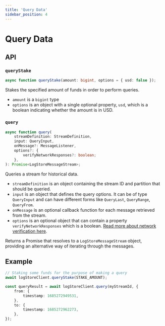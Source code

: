 ```yaml
---
title: 'Query Data'
sidebar_position: 4
---
```


# Query Data

## API

### `queryStake`

```ts
async function queryStake(amount: bigint, options = { usd: false });
```

Stakes the specified amount of funds in order to perform queries.

- `amount` is a `bigint` type
- `options` is an object with a single optional property, `usd`, which is a boolean indicating whether the amount is in USD.

### `query`

```ts
async function query(
	streamDefinition: StreamDefinition,
	input: QueryInput,
	onMessage?: MessageListener,
	options?: {
		verifyNetworkResponses?: boolean;
	},
): Promise<LogStoreMessageStream>;
```

Queries a stream for historical data.

- `streamDefinition` is an object containing the stream ID and partition that should be queried.
- `input` is an object that defines the query options. It can be of type `QueryInput` and can have different forms like `QueryLast`, `QueryRange`, `QueryFrom`.
- `onMessage` is an optional callback function for each message retrieved from the stream.
- `options` is an optional object that can contain a property `verifyNetworkResponses` which is a boolean. [Read more about network verification here](./network-verification.md).

Returns a Promise that resolves to a `LogStoreMessageStream` object, providing an alternative way of iterating through the messages.

## Example

```ts
// Staking some funds for the purpose of making a query
await logStoreClient.queryStake(STAKE_AMOUNT);

const queryResult = await logStoreClient.query(myStreamId, {
	from: {
		timestamp: 1685272949531,
	},
	to: {
		timestamp: 1685272962273,
	},
});
```
